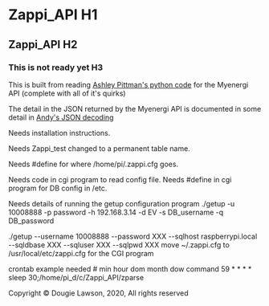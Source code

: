 # Zappi_API H1
## Zappi_API H2
### This is not ready yet H3

This is built from reading 
[Ashley Pittman's python code](https://github.com/ashleypittman/mec)
for the Myenergi API (complete with all of it's quirks)

The detail in the JSON returned by the Myenergi API is documented in some detail in [Andy's JSON decoding](https://github.com/twonk/MyEnergi-App-Api)

Needs installation instructions.

Needs Zappi_test changed to a permanent table name.

Needs #define for where /home/pi/.zappi.cfg goes.

Needs code in cgi program to read config file.
Needs #define in cgi program for DB config in /etc.

Needs details of running the getup configuration program
./getup -u 10008888 -p password -h 192.168.3.14 -d EV -s DB_username -q DB_password

./getup --username 10008888 --password XXX --sqlhost raspberrypi.local --sqldbase XXX --sqluser XXX --sqlpwd XXX
move ~/.zappi.cfg to /usr/local/etc/zappi.cfg for the CGI program

crontab example needed
    # min hour dom month dow command
    59 * * * * sleep 30;/home/pi_d/c/Zappi_API/zparse



Copyright © Dougie Lawson, 2020, All rights reserved

